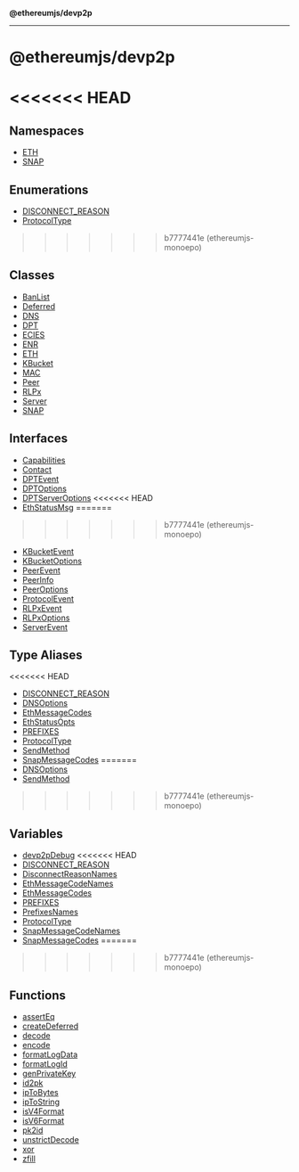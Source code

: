 **@ethereumjs/devp2p**

***

# @ethereumjs/devp2p

<<<<<<< HEAD
=======
## Namespaces

- [ETH](@ethereumjs/namespaces/ETH/README.md)
- [SNAP](@ethereumjs/namespaces/SNAP/README.md)

## Enumerations

- [DISCONNECT\_REASON](enumerations/DISCONNECT_REASON.md)
- [ProtocolType](enumerations/ProtocolType.md)

>>>>>>> b7777441e (ethereumjs-monoepo)
## Classes

- [BanList](classes/BanList.md)
- [Deferred](classes/Deferred.md)
- [DNS](classes/DNS.md)
- [DPT](classes/DPT.md)
- [ECIES](classes/ECIES.md)
- [ENR](classes/ENR.md)
- [ETH](classes/ETH.md)
- [KBucket](classes/KBucket.md)
- [MAC](classes/MAC.md)
- [Peer](classes/Peer.md)
- [RLPx](classes/RLPx.md)
- [Server](classes/Server.md)
- [SNAP](classes/SNAP.md)

## Interfaces

- [Capabilities](interfaces/Capabilities.md)
- [Contact](interfaces/Contact.md)
- [DPTEvent](interfaces/DPTEvent.md)
- [DPTOptions](interfaces/DPTOptions.md)
- [DPTServerOptions](interfaces/DPTServerOptions.md)
<<<<<<< HEAD
- [EthStatusMsg](interfaces/EthStatusMsg.md)
=======
>>>>>>> b7777441e (ethereumjs-monoepo)
- [KBucketEvent](interfaces/KBucketEvent.md)
- [KBucketOptions](interfaces/KBucketOptions.md)
- [PeerEvent](interfaces/PeerEvent.md)
- [PeerInfo](interfaces/PeerInfo.md)
- [PeerOptions](interfaces/PeerOptions.md)
- [ProtocolEvent](interfaces/ProtocolEvent.md)
- [RLPxEvent](interfaces/RLPxEvent.md)
- [RLPxOptions](interfaces/RLPxOptions.md)
- [ServerEvent](interfaces/ServerEvent.md)

## Type Aliases

<<<<<<< HEAD
- [DISCONNECT\_REASON](type-aliases/DISCONNECT_REASON.md)
- [DNSOptions](type-aliases/DNSOptions.md)
- [EthMessageCodes](type-aliases/EthMessageCodes.md)
- [EthStatusOpts](type-aliases/EthStatusOpts.md)
- [PREFIXES](type-aliases/PREFIXES.md)
- [ProtocolType](type-aliases/ProtocolType.md)
- [SendMethod](type-aliases/SendMethod.md)
- [SnapMessageCodes](type-aliases/SnapMessageCodes.md)
=======
- [DNSOptions](type-aliases/DNSOptions.md)
- [SendMethod](type-aliases/SendMethod.md)
>>>>>>> b7777441e (ethereumjs-monoepo)

## Variables

- [devp2pDebug](variables/devp2pDebug.md)
<<<<<<< HEAD
- [DISCONNECT\_REASON](variables/DISCONNECT_REASON.md)
- [DisconnectReasonNames](variables/DisconnectReasonNames.md)
- [EthMessageCodeNames](variables/EthMessageCodeNames.md)
- [EthMessageCodes](variables/EthMessageCodes.md)
- [PREFIXES](variables/PREFIXES.md)
- [PrefixesNames](variables/PrefixesNames.md)
- [ProtocolType](variables/ProtocolType.md)
- [SnapMessageCodeNames](variables/SnapMessageCodeNames.md)
- [SnapMessageCodes](variables/SnapMessageCodes.md)
=======
>>>>>>> b7777441e (ethereumjs-monoepo)

## Functions

- [assertEq](functions/assertEq.md)
- [createDeferred](functions/createDeferred.md)
- [decode](functions/decode.md)
- [encode](functions/encode.md)
- [formatLogData](functions/formatLogData.md)
- [formatLogId](functions/formatLogId.md)
- [genPrivateKey](functions/genPrivateKey.md)
- [id2pk](functions/id2pk.md)
- [ipToBytes](functions/ipToBytes.md)
- [ipToString](functions/ipToString.md)
- [isV4Format](functions/isV4Format.md)
- [isV6Format](functions/isV6Format.md)
- [pk2id](functions/pk2id.md)
- [unstrictDecode](functions/unstrictDecode.md)
- [xor](functions/xor.md)
- [zfill](functions/zfill.md)
